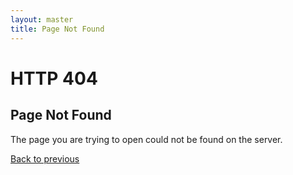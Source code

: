 ```yaml
---
layout: master
title: Page Not Found
---
```


# HTTP 404

## Page Not Found

The page you are trying to open could not be found on the server.

<a class="button primary" href="javascript:history.back(0);">Back to previous</a>
